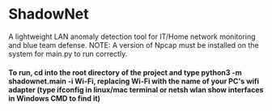 # ShadowNet

A lightweight LAN anomaly detection tool for IT/Home network monitoring and blue team defense. 
NOTE: A version of Npcap must be installed on the system for main.py to run correctly.

#### To run, cd into the root directory of the project and type python3 -m shadownet.main -i Wi-Fi, replacing Wi-Fi with the name of your PC's wifi adapter (type ifconfig in linux/mac terminal or netsh wlan show interfaces in Windows CMD to find it)